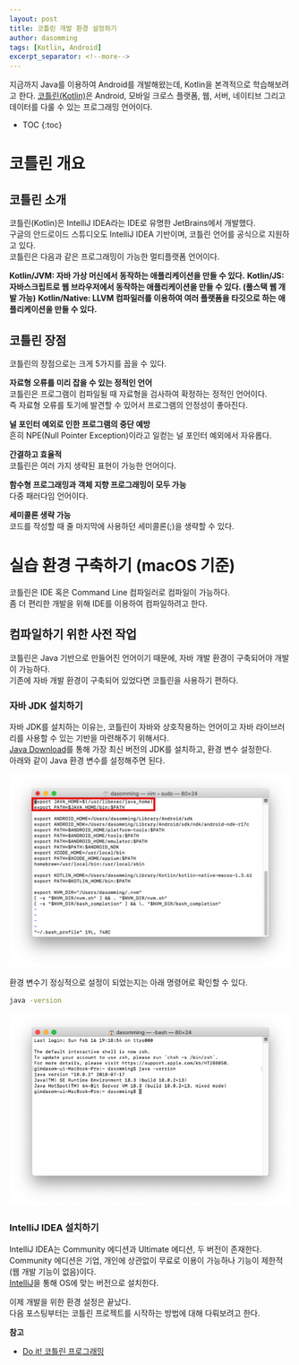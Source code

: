 ```yaml
---
layout: post
title: 코틀린 개발 환경 설정하기
author: dasomming
tags: [Kotlin, Android]
excerpt_separator: <!--more-->
---
```


지금까지 Java를 이용하여 Android를 개발해왔는데, Kotlin을 본격적으로 학습해보려고 한다.
[코틀린(Kotlin)](https://kotlinlang.org/)은 Android, 모바일 크로스 플랫폼, 웹, 서버, 네이티브 그리고 데이터를 다룰 수 있는 프로그래밍 언어이다.<!--more-->

* TOC
{:toc}

# 코틀린 개요
## 코틀린 소개
코틀린(Kotlin)은 IntelliJ IDEA라는 IDE로 유명한 JetBrains에서 개발했다.  
구글의 안드로이드 스튜디오도 IntelliJ IDEA 기반이며, 코틀린 언어를 공식으로 지원하고 있다.  
코틀린은 다음과 같은 프로그래밍이 가능한 멀티플랫폼 언어이다.  
  
**Kotlin/JVM: 자바 가상 머신에서 동작하는 애플리케이션을 만들 수 있다.**
**Kotlin/JS: 자바스크립트로 웹 브라우저에서 동작하는 애플리케이션을 만들 수 있다. (풀스택 웹 개발 가능)**
**Kotlin/Native: LLVM 컴파일러를 이용하여 여러 플랫폼을 타깃으로 하는 애플리케이션을 만들 수 있다.**
  
## 코틀린 장점
코틀린의 장점으로는 크게 5가지를 꼽을 수 있다.
  
**자료형 오류를 미리 잡을 수 있는 정적인 언어**  
코틀린은 프로그램이 컴파일될 때 자료형을 검사하여 확정하는 정적인 언어이다.  
즉 자료형 오류를 토기에 발견할 수 있어서 프로그램의 안정성이 좋아진다.  
  
**널 포인터 예외로 인한 프로그램의 중단 예방**  
흔히 NPE(Null Pointer Exception)이라고 일컫는 널 포인터 예외에서 자유롭다.  
  
**간결하고 효율적**  
코틀린은 여러 가지 생략된 표현이 가능한 언어이다.  
  
**함수형 프로그래밍과 객체 지향 프로그래밍이 모두 가능**  
다중 패러다임 언어이다.  
  
**세미콜론 생략 가능**  
코드를 작성할 때 줄 마지막에 사용하던 세미콜론(;)을 생략할 수 있다.  
  
# 실습 환경 구축하기 (macOS 기준)
코틀린은 IDE 혹은 Command Line 컴파일러로 컴파일이 가능하다.  
좀 더 편리한 개발을 위해 IDE를 이용하여 컴파일하려고 한다.
  
## 컴파일하기 위한 사전 작업
코틀린은 Java 기반으로 만들어진 언어이기 때문에, 자바 개발 환경이 구축되어야 개발이 가능하다.  
기존에 자바 개발 환경이 구축되어 있었다면 코틀린을 사용하기 편하다.  
  
### 자바 JDK 설치하기
자바 JDK를 설치하는 이유는, 코틀린이 자바와 상호작용하는 언어이고 자바 라이브러리를 사용할 수 있는 기반을 마련해주기 위해서다.  
[Java Download](https://www.oracle.com/technetwork/java/javase/downloads/index-jsp-138363.html)를 통해 가장 최신 버전의 JDK를 설치하고, 환경 변수 설정한다.  
아래와 같이 Java 환경 변수를 설정해주면 된다.  
  
![environment](/assets/img/20200211_environment.png)  
  
환경 변수기 정싱적으로 설정이 되었는지는 아래 명령어로 확인할 수 있다.

```bash
java -version
```
  
![javaversion](/assets/img/20200211_javaversion.png)  
  
### IntelliJ IDEA 설치하기
IntelliJ IDEA는 Community 에디션과 Ultimate 에디션, 두 버전이 존재한다.  
Community 에디션은 기업, 개인에 상관없이 무료로 이용이 가능하나 기능이 제한적(웹 개발 기능이 없음)이다.  
[IntelliJ](https://www.jetbrains.com/idea/download)을 통해 OS에 맞는 버전으로 설치한다.  
  
이제 개발을 위한 환경 설정은 끝났다.  
다음 포스팅부터는 코틀린 프로젝트를 시작하는 방법에 대해 다뤄보려고 한다.  
  
**참고**  
* [Do it! 코틀린 프로그래밍](https://www.yes24.com/Product/Goods/74035266)
